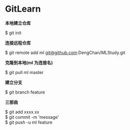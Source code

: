 # GitLearn
<p>
<b>本地建立仓库</b></br>

$ git init</br>

<b>连接远程仓库</b></br>

$ git remote add ml git@github.com:DengChan/MLStudy.git</br>

<b>克隆到本地(ml 为连接名)</b></br>

$ git pull ml master</br>

<b>建立分支</b></br>

$ git branch feature</br>

<b>三部曲</b></br>

$ git add xxxx.xx</br>
$ git commit -m 'message'</br>
$ git push -u ml feature </br>

</p>
